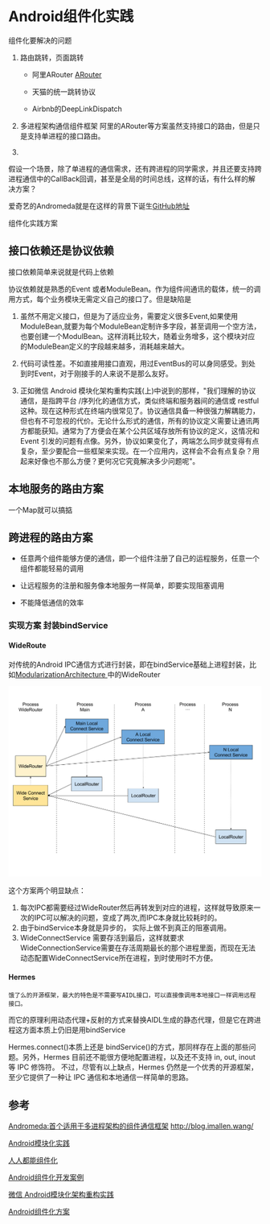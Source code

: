 # Android组件化实践

组件化要解决的问题

1. 路由跳转，页面跳转
    * 阿里ARouter [ARouter](https://juejin.im/entry/5b72331e6fb9a009b16d42ae?utm_source=gold_browser_extension)

    * 天猫的统一跳转协议
    
    * Airbnb的DeepLinkDispatch

2. 多进程架构通信组件框架
    阿里的ARouter等方案虽然支持接口的路由，但是只是支持单进程的接口路由。
3. 

假设一个场景，除了单进程的通信需求，还有跨进程的同学需求，并且还要支持跨进程通信中的CallBack回调，甚至是全局的时间总线，这样的话，有什么样的解决方案？

爱奇艺的Andromeda就是在这样的背景下诞生[GitHub地址](https://github.com/iqiyi/Andromeda)

组件化实践方案

## 接口依赖还是协议依赖

接口依赖简单来说就是代码上依赖

协议依赖就是熟悉的Event 或者ModuleBean。作为组件间通讯的载体，统一的调用方式，每个业务模块无需定义自己的接口了。但是缺陷是
1. 虽然不用定义接口，但是为了适应业务，需要定义很多Event,如果使用ModuleBean,就要为每个ModuleBean定制许多字段，甚至调用一个空方法，也要创建一个ModulBean。这样消耗比较大，随着业务增多，这个模块对应的ModuleBean定义的字段越来越多，消耗越来越大。

2. 代码可读性差。不如直接用接口直观，用过EventBus的可以身同感受。到处到时Event，对于刚接手的人来说不是那么友好。

3. 正如微信 Android 模块化架构重构实践(上)中说到的那样，"我们理解的协议通信，是指跨平台 /序列化的通信方式，类似终端和服务器间的通信或 restful 这种。现在这种形式在终端内很常见了。协议通信具备一种很强力解耦能力，但也有不可忽视的代价。无论什么形式的通信，所有的协议定义需要让通讯两方都能获知。通常为了方便会在某个公共区域存放所有协议的定义，这情况和 Event 引发的问题有点像。另外，协议如果变化了，两端怎么同步就变得有点复杂，至少要配合一些框架来实现。在一个应用内，这样会不会有点复杂？用起来好像也不那么方便？更何况它究竟解决多少问题呢"。

## 本地服务的路由方案
一个Map就可以搞掂

## 跨进程的路由方案

* 任意两个组件能够方便的通信，即一个组件注册了自己的运程服务，任意一个组件都能轻易的调用

* 让远程服务的注册和服务像本地服务一样简单，即要实现阻塞调用

* 不能降低通信的效率

### 实现方案 封装bindService

#### WideRoute

对传统的Android IPC通信方式进行封装，即在bindService基础上进程封装，比如[ModularizationArchitecture
](https://github.com/SpinyTech/ModularizationArchitecture)中的WideRouter

![](./../res/module_arch.png)

这个方案两个明显缺点：
1. 每次IPC都需要经过WideRouter然后再转发到对应的进程，这样就导致原来一次的IPC可以解决的问题，变成了两次,而IPC本身就比较耗时的。
2. 由于bindService本身就是异步的， 实际上做不到真正的阻塞调用。
3. WideConnectService 需要存活到最后，这样就要求WideConnectionService需要在存活周期最长的那个进程里面，而现在无法动态配置WideConnectService所在进程，到时使用时不方便。


#### Hermes
    饿了么的开源框架，最大的特色是不需要写AIDL接口，可以直接像调用本地接口一样调用远程接口。
而它的原理利用动态代理+反射的方式来替换AIDL生成的静态代理，但是它在跨进程这方面本质上仍旧是用bindService

Hermes.connect()本质上还是 bindService()的方式，那同样存在上面的那些问题。另外，Hermes 目前还不能很方便地配置进程，以及还不支持 in, out, inout 等 IPC 修饰符。
不过，尽管有以上缺点，Hermes 仍然是一个优秀的开源框架，至少它提供了一种让 IPC 通信和本地通信一样简单的思路。

## 参考

[Andromeda:首个适用于多进程架构的组件通信框架](https://www.v2ex.com/t/459033) http://blog.imallen.wang/

[Android模块化实践](https://juejin.im/post/5b44a0d76fb9a04f932fe147?utm_source=gold_browser_extension)

[人人都能组件化](https://www.jianshu.com/p/81d2e0132a10)

[Android组件化开发案例](https://juejin.im/post/5cc5a98fe51d456e3f2fb796)

[微信 Android模块化架构重构实践](https://cloud.tencent.com/developer/article/1005631)

[Android组件化方案](https://blog.csdn.net/guiying712/article/details/55213884)